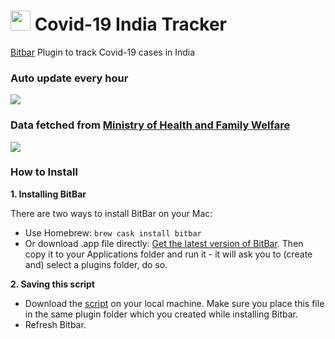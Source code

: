 # <img src="https://raw.githubusercontent.com/thelittlewonder/covid-19indiatracker/master/media/icon.png" height="32px"> Covid-19 India Tracker
[Bitbar](https://bitbar.com/) Plugin to track Covid-19 cases in India

### Auto update every hour
![](https://github.com/thelittlewonder/covid-19indiatracker/blob/master/media/minimisedpreview.png?raw=true)

### Data fetched from [Ministry of Health and Family Welfare](https://www.mohfw.gov.in/)
![](https://github.com/thelittlewonder/covid-19indiatracker/blob/master/media/fullscreenpreview.png?raw=true)

### How to Install
**1. Installing BitBar**

There are two ways to install BitBar on your Mac:
- Use Homebrew: ``brew cask install bitbar``
- Or download .app file directly: [Get the latest version of BitBar](https://github.com/matryer/bitbar/releases). Then copy it to your Applications folder and run it - it will ask you to (create and) select a plugins folder, do so.

**2. Saving this script**
- Download the [script](https://raw.githubusercontent.com/thelittlewonder/covid-19indiatracker/master/covid-india.1h.js) on your local machine. Make sure you place this file in the same plugin folder which you created while installing Bitbar.
- Refresh Bitbar.
